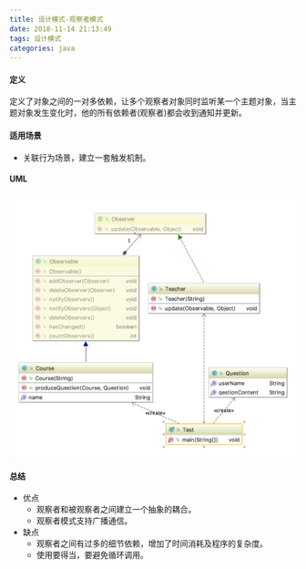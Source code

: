 ```yaml
---
title: 设计模式-观察者模式
date: 2018-11-14 21:13:49
tags: 设计模式
categories: java
---
```


#### 定义

定义了对象之间的一对多依赖，让多个观察者对象同时监听某一个主题对象，当主题对象发生变化时，他的所有依赖者(观察者)都会收到通知并更新。

<!--more-->

#### 适用场景

* 关联行为场景，建立一套触发机制。

#### UML

![](https://raw.githubusercontent.com/haominglfs/images/master/20181114215428.png)

#### 总结

* 优点
  * 观察者和被观察者之间建立一个抽象的耦合。
  * 观察者模式支持广播通信。
* 缺点
  * 观察者之间有过多的细节依赖，增加了时间消耗及程序的复杂度。
  * 使用要得当，要避免循环调用。